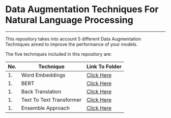 # Data Augmentation Techniques For Natural Language Processing

------------------------------------------------

This repository takes into account 5 different Data Augmentation Techniques aimed to improve the performance of your models.

The five techniques included in this repository are:

|No.|Technique|Link To Folder|
|---|---------|--------------|
|1.|Word Embeddings|<a href="">Click Here</a>|
|1.|BERT|<a href="">Click Here</a>|
|1.|Back Translation|<a href="">Click Here</a>|
|1.|Text To Text Transformer|<a href="">Click Here</a>|
|1.|Ensemble Approach|<a href="">Click Here</a>|